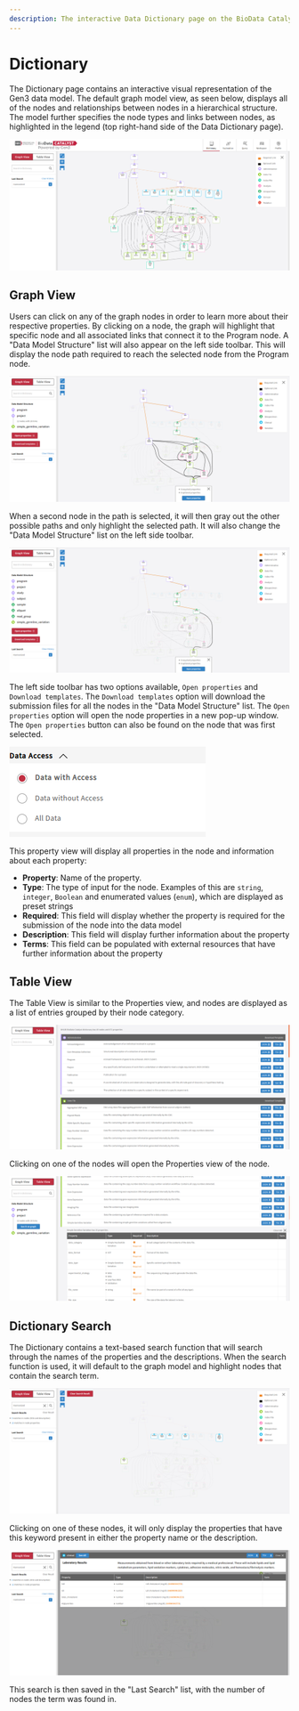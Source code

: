 ```yaml
---
description: The interactive Data Dictionary page on the BioData Catalyst Gen3 platform
---
```


# Dictionary

The Dictionary page contains an interactive visual representation of the Gen3 data model. The default graph model view, as seen below, displays all of the nodes and relationships between nodes in a hierarchical structure. The model further specifies the node types and links between nodes, as highlighted in the legend \(top right-hand side of the Data Dictionary page\).

![The default view of the interactive Gen3 Data Dictionary.](../../.gitbook/assets/dictionary.png)

## Graph View

Users can click on any of the graph nodes in order to learn more about their respective properties. By clicking on a node,  the graph will highlight that specific node and all associated links that connect it to the Program node. A "Data Model Structure" list will also appear on the left side toolbar. This will display the node path required to reach the selected node from the Program node.

![An example of a node being selected in the interactive graph view.](../../.gitbook/assets/dictionary_first_select.png)

When a second node in the path is selected, it will then gray out the other possible paths and only highlight the selected path. It will also change the "Data Model Structure" list on the left side toolbar.

![An example of a second node being selected in the path of the first selected node.](../../.gitbook/assets/dictionary_second_select.png)

The left side toolbar has two options available, `Open properties` and `Download templates`. The `Download templates` option will download the submission files for all the nodes in the "Data Model Structure" list. The `Open properties` option will open the node properties in a new pop-up window. The `Open properties` button can also be found on the node that was first selected.

![A node&apos;s property window.](../../.gitbook/assets/image%20%2820%29.png)

This property view will display all properties in the node and information about each property:

* **Property**: Name of the property.
* **Type**: The type of input for the node. Examples of this are `string`, `integer`, `Boolean` and enumerated values \(`enum`\), which are displayed as preset strings
* **Required**: This field will display whether the property is required for the submission of the node into the data model
* **Description**: This field will display further information about the property
* **Terms**: This field can be populated with external resources that have further information about the property

## Table View

The Table View is similar to the Properties view, and nodes are displayed as a list of entries grouped by their node category.

![Table View of the Gen3 Data Dictionary.](../../.gitbook/assets/table_view.png)

Clicking on one of the nodes will open the Properties view of the node.

![Opening the Properties in the Table View format.](../../.gitbook/assets/table_view_expand.png)

## Dictionary Search

The Dictionary contains a text-based search function that will search through the names of the properties and the descriptions. When the search function is used, it will default to the graph model and highlight nodes that contain the search term.

![An example search for the term &quot;Harmonized&quot;.](../../.gitbook/assets/dictionary_search.png)

Clicking on one of these nodes, it will only display the properties that have this keyword present in either the property name or the description.

![The Laboratory Results node with only properties that contain the term &quot;Harmonized&quot;.](../../.gitbook/assets/dictionary_search_result.png)

This search is then saved in the "Last Search" list, with the number of nodes the term was found in.


